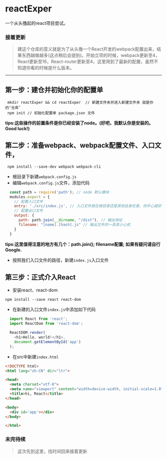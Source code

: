 # reactExper
一个从头撸起的react项目尝试。
### 接着更新
> 建这个仓库的意义就是为了从头撸一个React开发的webpack配置出来，结果东西越做越多(这点稍后会提到)。开始立项的时候，webpack更新至4，React更新至16，React-router更新至4，这里用到了最新的配置，虽然不知道你看的时候是什么版本。
-------
## 第一步：建仓并初始化你的配置单
```
 mkdir reactExper && cd reactExper  // 新建文件夹并进入新建文件夹 就是你的‘仓库’
 npm init // 初始化配置单 package.json 文件
```
**tips:这些操作的前置条件是你已经安装了node。(好吧，我默认你是安装的。Good luck!)**
## 第二步：准备webpack、webpack配置文件、入口文件，
```
 npm install --save-dev webpack webpack-cli
```
- 根目录下新建`webpack.config.js`
- 编辑`webpack.config.js`文件，添加代码
```javascript
  const path = require('path'); // node 默认模块
  modules.export = {
    // 配置入口文件
    entry: './src/index.js', // 入口文件放在根目录还是其他目录任意，你开心就好
    // 配置出口文件
    output: {
      path: path.join(__dirname, "/dist"), // 输出地址
      filename: "[name].[hash].js" // 输出文件的一丢丢小心机
    }
  }
```
**tips:这里值得注意的地方有几个：path.join(); filename配置; 如果有疑问请自行Google.**
- 按照我们入口文件的路径，新建`index.js`入口文件
## 第三步：正式介入React
- 安装react、react-dom

```npm install --save react react-dom```
- 在新建的入口文件`index.js`中添加如下代码
```javascript
  import React from 'react';
  import ReactDom from 'react-dom';

  ReactDOM.render(
    <h1>Hello, world!</h1>,
    document.getElementById('app')
  );
```
- 在src中新建`index.html`
```html
<!DOCTYPE html>
<html lang="zh-CN" dir="ltr">

<head>
  <meta charset="utf-8">
  <meta name="viewport" content="width=device-width, initial-scale=1.0">
  <title>hi, React</title>
</head>

<body>
  <div id='app'></div>
</body>

</html>
```

### 未完待续
> 这次先到这里，找时间回来接着更新
